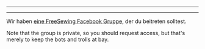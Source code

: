 - - -
- - -

Wir haben [eine FreeSewing Facebook Gruppe,](https://www.facebook.com/groups/627769821272714) der du beitreten solltest.

Note that the group is private, so you should request access, but that's merely to keep the bots and trolls at bay.
